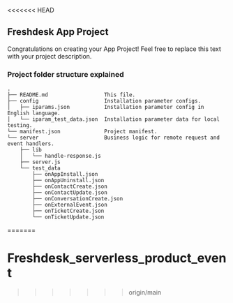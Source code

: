 <<<<<<< HEAD
## Freshdesk App Project

Congratulations on creating your App Project! Feel free to replace this text with your project description.

### Project folder structure explained

    .
    ├── README.md                  This file.
    ├── config                     Installation parameter configs.
    │   ├── iparams.json           Installation parameter config in English language.
    │   └── iparam_test_data.json  Installation parameter data for local testing.
    └── manifest.json              Project manifest.
    └── server                     Business logic for remote request and event handlers.
        ├── lib
        │   └── handle-response.js
        ├── server.js
        └── test_data
            ├── onAppInstall.json
            ├── onAppUninstall.json
            ├── onContactCreate.json
            ├── onContactUpdate.json
            ├── onConversationCreate.json
            ├── onExternalEvent.json
            ├── onTicketCreate.json
            └── onTicketUpdate.json
=======
# Freshdesk_serverless_product_event
>>>>>>> origin/main
